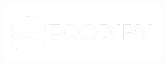 <div style="text-align:center; width:100%;">
  <img src="https://raw.githubusercontent.com/Bambara123/Food-Delivery-Website-Project-C0226/master/image/2.png">
</div>
